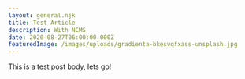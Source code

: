 ```yaml
---
layout: general.njk
title: Test Article
description: With NCMS
date: 2020-08-27T06:00:00.000Z
featuredImage: /images/uploads/gradienta-bkesvqfxass-unsplash.jpg
---
```

This is a test post body, lets go!
